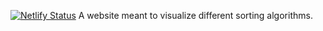 [![Netlify Status](https://api.netlify.com/api/v1/badges/2ccf2d3a-fbbd-4c21-bc88-b5205a416b3a/deploy-status)](https://app.netlify.com/sites/suspicious-cori-0a2e34/deploys)
A website meant to visualize different sorting algorithms.
